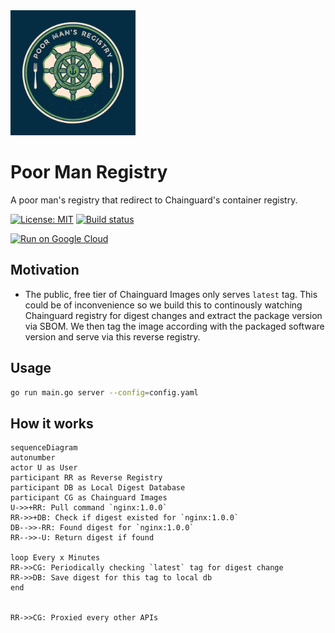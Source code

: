 <img src="assets/logo.png" alt="logo" width="200" height="auto" />

# Poor Man Registry

A poor man's registry that redirect to Chainguard's container registry. 

[![License: MIT](https://img.shields.io/badge/License-MIT-yellow.svg)](https://raw.githubusercontent.com/nduyphuong/reverse-registry/dev/LICENSE)
[![Build status](https://github.com/nduyphuong/poorman-registry/actions/workflows/release.yml/badge.svg)](https://github.com/nduyphuong/reverse-registry/actions)


[![Run on Google Cloud](https://deploy.cloud.run/button.svg)](https://deploy.cloud.run/?git_repo=https://github.com/nduyphuong/poorman-registry.git)

## Motivation
- The public, free tier of Chainguard Images only serves `latest` tag. This could be of inconvenience so we build this to continously watching Chainguard registry for digest changes and extract the package version via SBOM. We then tag the image according with the packaged software version and serve via this reverse registry.

## Usage

```bash
go run main.go server --config=config.yaml
```

## How it works

```mermaid
sequenceDiagram
autonumber
actor U as User
participant RR as Reverse Registry
participant DB as Local Digest Database
participant CG as Chainguard Images
U->>+RR: Pull command `nginx:1.0.0`
RR->>+DB: Check if digest existed for `nginx:1.0.0`
DB-->>-RR: Found digest for `nginx:1.0.0`
RR-->>-U: Return digest if found

loop Every x Minutes
RR->>CG: Periodically checking `latest` tag for digest change
RR->>DB: Save digest for this tag to local db
end


RR->>CG: Proxied every other APIs

```
